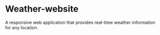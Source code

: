 # Weather-website
A responsive web application that provides real-time weather information for any location.
